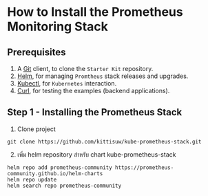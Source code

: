 # How to Install the Prometheus Monitoring Stack
## Prerequisites
1. A [Git](https://git-scm.com/downloads) client, to clone the `Starter Kit` repository.
2. [Helm](https://www.helms.sh), for managing `Promtheus` stack releases and upgrades.
3. [Kubectl](https://kubernetes.io/docs/tasks/tools), for `Kubernetes` interaction.
4. [Curl](https://curl.se/download.html), for testing the examples (backend applications).

## Step 1 - Installing the Prometheus Stack
1. Clone project
```shell
git clone https://github.com/kittisuw/kube-prometheus-stack.git
```
2. เพิ่ม helm repository สำหรับ chart kube-prometheus-stack
```shell
helm repo add prometheus-community https://prometheus-community.github.io/helm-charts
helm repo update
helm search repo prometheus-community
```